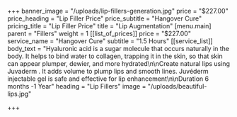 +++
banner_image = "/uploads/lip-fillers-generation.jpg"
price = "$227.00"
price_heading = "Lip Filler Price"
price_subtitle = "Hangover Cure"
pricing_title = "Lip Filler Price"
title = "Lip Augmentation"
[menu.main]
parent = "Fillers"
weight = 1
[[list_of_prices]]
price = "$227.00"
service_name = "Hangover Cure"
subtitle = "1.5 Hours"
[[service_list]]
body_text = "Hyaluronic acid is a sugar molecule that occurs naturally in the body. It helps to bind water to collagen, trapping it in the skin, so that skin can appear plumper, dewier, and more hydrated\n\nCreate natural lips using Juvaderm . It adds volume to plump lips and smooth lines. Juvéderm injectable gel is safe and effective for lip enhancement\n\nDuration 6 months -1 Year"
heading = "Lip Fillers"
image = "/uploads/beautiful-lips.jpg"

+++
